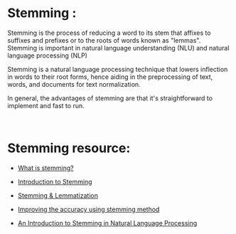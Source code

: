 # Stemming :

Stemming is the process of reducing a word to its stem that affixes to suffixes and prefixes or to the roots of words known as "lemmas". Stemming is important in natural language understanding (NLU) and natural language processing (NLP)

Stemming is a natural language processing technique that lowers inflection in words to their root forms, hence aiding in the preprocessing of text, words, and documents for text normalization.

In general, the advantages of stemming are that it's straightforward to implement and fast to run.

</br>

# Stemming resource:

- [What is stemming?](https://www.techtarget.com/searchenterpriseai/definition/stemming)

- [Introduction to Stemming](https://www.tutorialspoint.com/natural_language_toolkit/natural_language_toolkit_stemming_l)

- [Stemming & Lemmatization](https://www.tutorialspoint.com/natural_language_toolkit/natural_language_toolkit_stemming_le)

- [Improving the accuracy using stemming method](https://journalofbigdata.springeropen.com/articles/10.1186/s40537-021-00413-1#:~:text=Findings,of%200.85%20and%200.73%2C%20respectively.)

- [An Introduction to Stemming in Natural Language Processing](https://www.analyticsvidhya.com/blog/2021/11/an-introduction-to-stemming-in-natural-language-processing/#:~:text=Stemming%20is%20a%20natural%20language,and%20documents%20for%20text%20normalization.)




